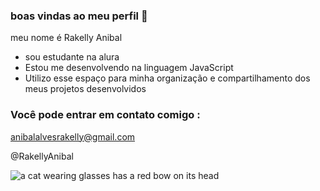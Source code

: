 ### boas vindas ao meu perfil 💚

meu nome é Rakelly Anibal

- sou estudante na alura
- Estou me desenvolvendo na linguagem JavaScript
- Utilizo esse espaço para minha organização e compartilhamento dos meus projetos desenvolvidos

### Você pode entrar em contato comigo :
anibalalvesrakelly@gmail.com

@RakellyAnibal

![ a cat wearing glasses has a red bow on its head]( https://tenor.com/pt-BR/view/%D0%BB%D1%8E%D0%B1%D0%BB%D1%8E-gif-7113310251179041794)
